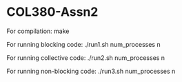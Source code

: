 # COL380-Assn2

For compilation:
make

For running blocking code:
./run1.sh num_processes n

For running collective code:
./run2.sh num_processes n

For running non-blocking code:
./run3.sh num_processes n


